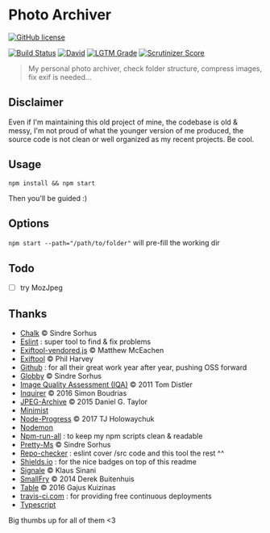 # Photo Archiver

[![GitHub license](https://img.shields.io/github/license/shuunen/photo-archiver.svg?color=informational)](https://github.com/Shuunen/photo-archiver/blob/master/LICENSE)

[![Build Status](https://travis-ci.com/Shuunen/photo-archiver.svg?branch=master)](https://travis-ci.com/Shuunen/photo-archiver)
[![David](https://img.shields.io/david/shuunen/photo-archiver.svg)](https://david-dm.org/shuunen/photo-archiver)
[![LGTM Grade](https://img.shields.io/lgtm/grade/javascript/github/Shuunen/photo-archiver.svg)](https://lgtm.com/projects/g/Shuunen/photo-archiver)
[![Scrutinizer Score](https://scrutinizer-ci.com/g/Shuunen/photo-archiver/badges/quality-score.png?b=master)](https://scrutinizer-ci.com/g/Shuunen/photo-archiver)

> My personal photo archiver, check folder structure, compress images, fix exif is needed...

## Disclaimer

Even if I'm maintaining this old project of mine, the codebase is old & messy, I'm not proud of what the younger version of me produced, the source code is not clean or well organized as my recent projects. Be cool.

## Usage

`npm install && npm start`

Then you'll be guided :)

## Options

`npm start --path="/path/to/folder"` will pre-fill the working dir

## Todo

- [ ] try MozJpeg

## Thanks

- [Chalk](https://github.com/chalk/chalk) © Sindre Sorhus
- [Eslint](https://eslint.org) : super tool to find & fix problems
- [Exiftool-vendored.js](https://github.com/mceachen/exiftool-vendored.js) © Matthew McEachen
- [Exiftool](http://owl.phy.queensu.ca/~phil/exiftool/index.html) © Phil Harvey
- [Github](https://github.com) : for all their great work year after year, pushing OSS forward
- [Globby](https://github.com/sindresorhus/globby) © Sindre Sorhus
- [Image Quality Assessment (IQA)](http://tdistler.com) © 2011 Tom Distler
- [Inquirer](https://github.com/SBoudrias/Inquirer.js) © 2016 Simon Boudrias
- [JPEG-Archive](https://github.com/danielgtaylor/jpeg-archive) © 2015 Daniel G. Taylor
- [Minimist](https://github.com/substack/minimist)
- [Node-Progress](https://github.com/visionmedia/node-progress) © 2017 TJ Holowaychuk
- [Nodemon](https://github.com/remy/nodemon)
- [Npm-run-all](https://github.com/mysticatea/npm-run-all) : to keep my npm scripts clean & readable
- [Pretty-Ms](https://github.com/sindresorhus/pretty-ms) © Sindre Sorhus
- [Repo-checker](https://github.com/Shuunen/repo-checker) : eslint cover /src code and this tool the rest ^^
- [Shields.io](https://shields.io) : for the nice badges on top of this readme
- [Signale](https://github.com/klauscfhq/signale) © Klaus Sinani
- [SmallFry](https://github.com/dwbuiten/smallfry) © 2014 Derek Buitenhuis
- [Table](https://github.com/gajus/table) © 2016 Gajus Kuizinas
- [travis-ci.com](https://travis-ci.com) : for providing free continuous deployments
- [Typescript](https://github.com/Microsoft/TypeScript)

Big thumbs up for all of them <3
